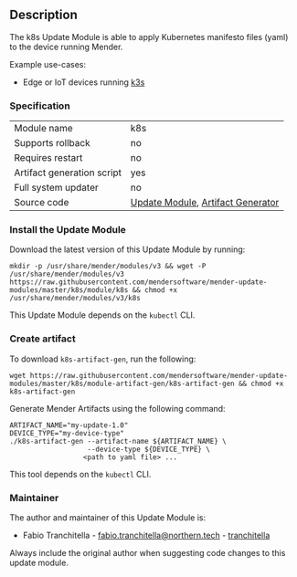 ## Description

The k8s Update Module is able to apply Kubernetes manifesto files (yaml) to the device running Mender.

Example use-cases:

* Edge or IoT devices running [k3s](https://k3s.io/)

### Specification

|||
| --- | --- |
|Module name| k8s |
|Supports rollback|no|
|Requires restart|no|
|Artifact generation script|yes|
|Full system updater|no|
|Source code|[Update Module](https://github.com/mendersoftware/mender-update-modules/tree/master/k8s/module/k8s), [Artifact Generator](https://github.com/mendersoftware/mender-update-modules/blob/master/k8s/module-artifact-gen/k8s-artifact-gen)|

### Install the Update Module

Download the latest version of this Update Module by running:

```
mkdir -p /usr/share/mender/modules/v3 && wget -P /usr/share/mender/modules/v3 https://raw.githubusercontent.com/mendersoftware/mender-update-modules/master/k8s/module/k8s && chmod +x /usr/share/mender/modules/v3/k8s
```

This Update Module depends on the `kubectl` CLI.

### Create artifact

To download `k8s-artifact-gen`, run the following:

```
wget https://raw.githubusercontent.com/mendersoftware/mender-update-modules/master/k8s/module-artifact-gen/k8s-artifact-gen && chmod +x k8s-artifact-gen
```

Generate Mender Artifacts using the following command:

```
ARTIFACT_NAME="my-update-1.0"
DEVICE_TYPE="my-device-type"
./k8s-artifact-gen --artifact-name ${ARTIFACT_NAME} \
                   --device-type ${DEVICE_TYPE} \
                  <path to yaml file> ...
```

This tool depends on the `kubectl` CLI.

### Maintainer

The author and maintainer of this Update Module is:

- Fabio Tranchitella - <fabio.tranchitella@northern.tech> - [tranchitella](https://github.com/tranchitella)

Always include the original author when suggesting code changes to this update module.
